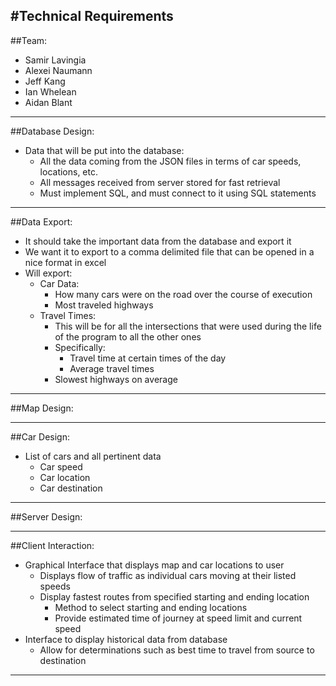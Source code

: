 #Technical Requirements
----
##Team:
+ Samir Lavingia
+ Alexei Naumann
+ Jeff Kang
+ Ian Whelean
+ Aidan Blant

----
##Database Design:
+ Data that will be put into the database:
	+ All the data coming from the JSON files in terms of car speeds, locations, etc.
	+ All messages received from server stored for fast retrieval
	+ Must implement SQL, and must connect to it using SQL statements

----
##Data Export:
+ It should take the important data from the database and export it
+ We want it to export to a comma delimited file that can be opened in a nice format in excel
+ Will export: 
	+ Car Data:
		+ How many cars were on the road over the course of execution
		+ Most traveled highways
	+ Travel Times:
		+ This will be for all the intersections that were used during the life of the program to all the other ones
		+ Specifically:
			+ Travel time at certain times of the day
		  + Average travel times
  		+ Slowest highways on average

----

##Map Design:

----

##Car Design:
+ List of cars and all pertinent data
	+ Car speed
	+ Car location
	+ Car destination

----

##Server Design:


----

##Client Interaction:
+ Graphical Interface that displays map and car locations to user
	+ Displays flow of traffic as individual cars moving at their listed speeds
	+ Display fastest routes from specified starting and ending location
		+ Method to select starting and ending locations
		+ Provide estimated time of journey at speed limit and current speed
+ Interface to display historical data from database
	+ Allow for determinations such as best time to travel from source to destination 

----
